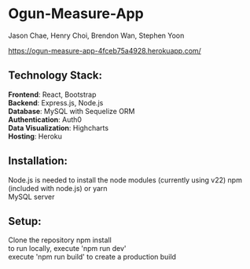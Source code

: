 # Ogun-Measure-App
Jason Chae, Henry Choi, Brendon Wan, Stephen Yoon

https://ogun-measure-app-4fceb75a4928.herokuapp.com/

## Technology Stack:  
**Frontend**: React, Bootstrap  
**Backend**: Express.js, Node.js  
**Database**: MySQL with Sequelize ORM  
**Authentication**: Auth0  
**Data Visualization**: Highcharts  
**Hosting**: Heroku 

## Installation:  

Node.js is needed to install the node modules (currently using v22)
npm (included with node.js) or yarn  
MySQL server

## Setup:

Clone the repository
npm install  
to run locally, execute 'npm run dev'  
execute 'npm run build' to create a production build
